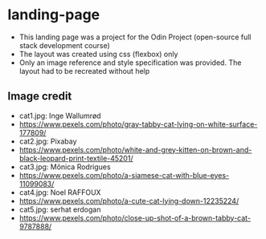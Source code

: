 # landing-page

- This landing page was a project for the Odin Project (open-source full stack development course)
- The layout was created using css (flexbox) only
- Only an image reference and style specification was provided. The layout had to be recreated without help

## Image credit
 - cat1.jpg: Inge Wallumrød
  - https://www.pexels.com/photo/gray-tabby-cat-lying-on-white-surface-177809/
 - cat2.jpg: Pixabay
  - https://www.pexels.com/photo/white-and-grey-kitten-on-brown-and-black-leopard-print-textile-45201/
 - cat3.jpg: Mônica Rodrigues
  - https://www.pexels.com/photo/a-siamese-cat-with-blue-eyes-11099083/
 - cat4.jpg: Noel RAFFOUX
  - https://www.pexels.com/photo/a-cute-cat-lying-down-12235224/
 - cat5.jpg: serhat erdogan
  - https://www.pexels.com/photo/close-up-shot-of-a-brown-tabby-cat-9787888/
